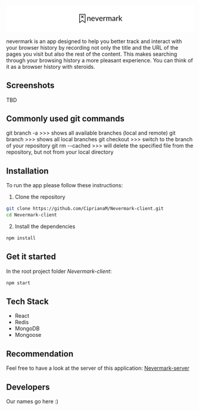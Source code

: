 <p align="center">
  <img src="src/assets/logo-readme.png" />
</p>

nevermark is an app designed to help you better track and interact with your browser history by recording not only the title and the URL of the pages you visit but also the rest of the content.  This makes searching through your browsing history a more pleasant experience.  You can think of it as a browser history with steroids.

## Screenshots

TBD

## Commonly used git commands

git branch -a >>> shows all available branches (local and remote)
git branch >>> shows all local branches
git checkout <nameOfBranch> >>> switch to the <nameOfBranch> branch of your repository
git rm --cached <nameOfFile> >>> will delete the specified file from the repository, but not from your local directory


## Installation


To run the app please follow these instructions:

1. Clone the repository
```bash
git clone https://github.com/CiprianaM/Nevermark-client.git
cd Nevermark-client
```
2. Install the dependencies

```bash
npm install
```
## Get it started
In the root project folder *Nevermark-client*:
```bash
npm start
```
## Tech Stack
* React
* Redis
* MongoDB
* Mongoose


## Recommendation
Feel free to have a look at the server of this application: [Nevermark-server](https://github.com/CiprianaM/Nevermark-server.git)

## Developers
Our names go here :)